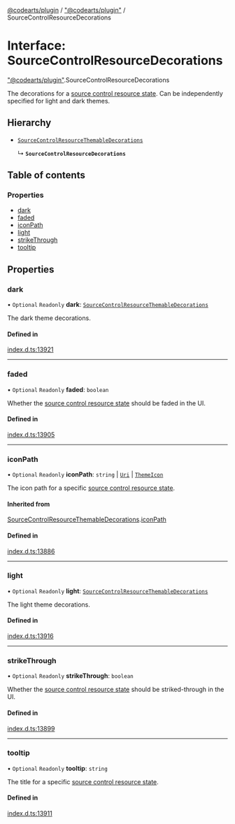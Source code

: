 [@codearts/plugin](../README.md) / ["@codearts/plugin"](../modules/_codearts_plugin_.md) / SourceControlResourceDecorations

# Interface: SourceControlResourceDecorations

["@codearts/plugin"](../modules/_codearts_plugin_.md).SourceControlResourceDecorations

The decorations for a [source control resource state](codearts_plugin_.SourceControlResourceState.md).
Can be independently specified for light and dark themes.

## Hierarchy

- [`SourceControlResourceThemableDecorations`](codearts_plugin_.SourceControlResourceThemableDecorations.md)

  ↳ **`SourceControlResourceDecorations`**

## Table of contents

### Properties

- [dark](codearts_plugin_.SourceControlResourceDecorations.md#dark)
- [faded](codearts_plugin_.SourceControlResourceDecorations.md#faded)
- [iconPath](codearts_plugin_.SourceControlResourceDecorations.md#iconpath)
- [light](codearts_plugin_.SourceControlResourceDecorations.md#light)
- [strikeThrough](codearts_plugin_.SourceControlResourceDecorations.md#strikethrough)
- [tooltip](codearts_plugin_.SourceControlResourceDecorations.md#tooltip)

## Properties

### dark

• `Optional` `Readonly` **dark**: [`SourceControlResourceThemableDecorations`](codearts_plugin_.SourceControlResourceThemableDecorations.md)

The dark theme decorations.

#### Defined in

[index.d.ts:13921](https://github.com/huaweicloud/cloudide-plugin-api/blob/a055dd0/index.d.ts#L13921)

___

### faded

• `Optional` `Readonly` **faded**: `boolean`

Whether the [source control resource state](codearts_plugin_.SourceControlResourceState.md) should
be faded in the UI.

#### Defined in

[index.d.ts:13905](https://github.com/huaweicloud/cloudide-plugin-api/blob/a055dd0/index.d.ts#L13905)

___

### iconPath

• `Optional` `Readonly` **iconPath**: `string` \| [`Uri`](../classes/codearts_plugin_.Uri.md) \| [`ThemeIcon`](../classes/codearts_plugin_.ThemeIcon.md)

The icon path for a specific
[source control resource state](codearts_plugin_.SourceControlResourceState.md).

#### Inherited from

[SourceControlResourceThemableDecorations](codearts_plugin_.SourceControlResourceThemableDecorations.md).[iconPath](codearts_plugin_.SourceControlResourceThemableDecorations.md#iconpath)

#### Defined in

[index.d.ts:13886](https://github.com/huaweicloud/cloudide-plugin-api/blob/a055dd0/index.d.ts#L13886)

___

### light

• `Optional` `Readonly` **light**: [`SourceControlResourceThemableDecorations`](codearts_plugin_.SourceControlResourceThemableDecorations.md)

The light theme decorations.

#### Defined in

[index.d.ts:13916](https://github.com/huaweicloud/cloudide-plugin-api/blob/a055dd0/index.d.ts#L13916)

___

### strikeThrough

• `Optional` `Readonly` **strikeThrough**: `boolean`

Whether the [source control resource state](codearts_plugin_.SourceControlResourceState.md) should
be striked-through in the UI.

#### Defined in

[index.d.ts:13899](https://github.com/huaweicloud/cloudide-plugin-api/blob/a055dd0/index.d.ts#L13899)

___

### tooltip

• `Optional` `Readonly` **tooltip**: `string`

The title for a specific
[source control resource state](codearts_plugin_.SourceControlResourceState.md).

#### Defined in

[index.d.ts:13911](https://github.com/huaweicloud/cloudide-plugin-api/blob/a055dd0/index.d.ts#L13911)
